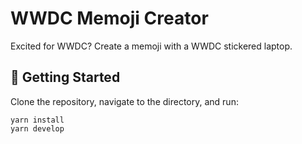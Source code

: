 # WWDC Memoji Creator

Excited for WWDC? Create a memoji with a WWDC stickered laptop.

## 🚀 Getting Started

Clone the repository, navigate to the directory, and run:
```
yarn install
yarn develop
```
